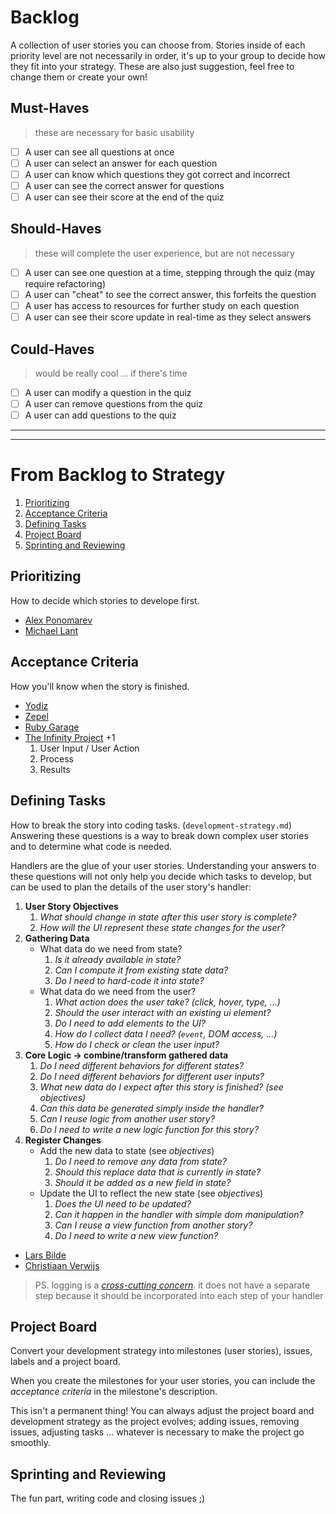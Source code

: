 # Backlog

A collection of user stories you can choose from.  Stories inside of each priority level are not necessarily in order, it's up to your group to decide how they fit into your strategy.  These are also just suggestion, feel free to change them or create your own!

## Must-Haves

> these are necessary for basic usability

- [ ] A user can see all questions at once
- [ ] A user can select an answer for each question
- [ ] A user can know which questions they got correct and incorrect
- [ ] A user can see the correct answer for questions
- [ ] A user can see their score at the end of the quiz

## Should-Haves

> these will complete the user experience, but are not necessary

- [ ] A user can see one question at a time, stepping through the quiz (may require refactoring)
- [ ] A user can "cheat" to see the correct answer, this forfeits the question
- [ ] A user has access to resources for further study on each question
- [ ] A user can see their score update in real-time as they select answers

## Could-Haves

> would be really cool ... if there's time

- [ ] A user can modify a question in the quiz
- [ ] A user can remove questions from the quiz
- [ ] A user can add questions to the quiz

---
---

# From Backlog to Strategy

1. [Prioritizing](#prioritizing)
2. [Acceptance Criteria](#acceptance-criteria)
3. [Defining Tasks](#defining-tasks)
4. [Project Board](#project-board)
5. [Sprinting and Reviewing](#sprinting-and-reviewing)

## Prioritizing

How to decide which stories to develope first.

- [Alex Ponomarev](https://medium.com/swlh/prioritizing-user-stories-in-agile-projects-d1dd8dd79165)
- [Michael Lant](https://michaellant.com/2010/05/21/how-to-easily-prioritize-your-agile-stories/)

## Acceptance Criteria

How you'll know when the story is finished.

- [Yodiz](https://www.yodiz.com/blog/user-stories-acceptance-definition-and-criteria-in-agile-methodologies/)
- [Zepel](https://zepel.io/agile/acceptance-criteria-for-user-stories/)
- [Ruby Garage](https://rubygarage.org/blog/clear-acceptance-criteria-and-why-its-important)
- [The Infinity Project](https://www.youtube.com/watch?v=KYS0ptJ4JWc) +1
    1. User Input / User Action
    2. Process
    3. Results

## Defining Tasks

How to break the story into coding tasks. (`development-strategy.md`) Answering these questions is a way to break down complex user stories and to determine what code is needed.

Handlers are the glue of your user stories.  Understanding your answers to these questions will not only help you decide which tasks to develop, but can be used to plan the details of the user story's handler:

1. **User Story Objectives**
    1. _What should change in state after this user story is complete?_
    2. _How will the UI represent these state changes for the user?_
2. **Gathering Data**
    - What data do we need from state?
        1. _Is it already available in state?_
        2. _Can I compute it from existing state data?_
        3. _Do I need to hard-code it into state?_
    - What data do we need from the user?
        1. _What action does the user take? (click, hover, type, ...)_
        2. _Should the user interact with an existing ui element?_
        3. _Do I need to add elements to the UI?_
        4. _How do I collect data I need? (`event`, DOM access, ...)_
        5. _How do I check or clean the user input?_
3. **Core Logic -> combine/transform gathered data**
    1. _Do I need different behaviors for different states?_
    2. _Do I need different behaviors for different user inputs?_
    3. _What new data do I expect after this story is finished? (see objectives)_
    4. _Can this data be generated simply inside the handler?_
    5. _Can I reuse logic from another user story?_
    6. _Do I need to write a new logic function for this story?_
4. **Register Changes**
    - Add the new data to state (see _objectives_)
        1. _Do I need to remove any data from state?_
        2. _Should this replace data that is currently in state?_
        3. _Should it be added as a new field in state?_
    - Update the UI to reflect the new state (see _objectives_)
        1. _Does the UI need to be updated?_
        2. _Can it happen in the handler with simple dom manipulation?_
        3. _Can I reuse a view function from another story?_
        4. _Do I need to write a new view function?_

- [Lars Bilde](https://www.youtube.com/watch?v=gZ4uLafsxAk)
- [Christiaan Verwijs](https://medium.com/the-liberators/10-powerful-strategies-for-breaking-down-user-stories-in-scrum-with-cheatsheet-2cd9aae7d0eb)

> PS. logging is a [_cross-cutting concern_](https://en.wikipedia.org/wiki/Cross-cutting_concern). it does not have a separate step because it should be incorporated into each step of your handler

## Project Board

Convert your development strategy into milestones (user stories), issues, labels and a project board.

When you create the milestones for your user stories, you can include the _acceptance criteria_ in the milestone's description.

This isn't a permanent thing! You can always adjust the project board and development strategy as the project evolves; adding issues, removing issues, adjusting tasks ... whatever is necessary to make the project go smoothly.

## Sprinting and Reviewing

The fun part, writing code and closing issues ;)
